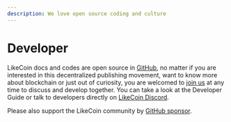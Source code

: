 ```yaml
---
description: We love open source coding and culture
---
```


# Developer

LikeCoin docs and codes are open source in [GitHub](https://github.com/likecoin), no matter if you are interested in this decentralized publishing movement, want to know more about blockchain or just out of curiosity, you are welcomed to [join us](https://github.com/likecoin/puttyimages-web) at any time to discuss and develop together. You can take a look at the Developer Guide or talk to developers directly on [LikeCoin Discord](https://discord.com/invite/W4DQ6peZZZ).

Please also support the LikeCoin community by [GitHub sponsor](https://github.com/sponsors/likecoin).  


